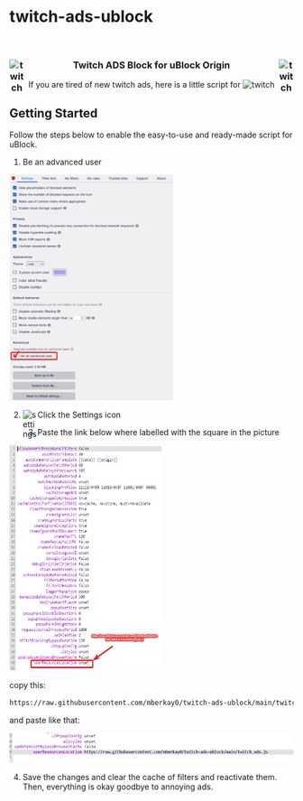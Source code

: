 # twitch-ads-ublock


<br/>
<p align="center">
  
  <h3 align="center">
    <img align="left" alt="twitch" width="26px" src="https://cdn-icons-png.flaticon.com/512/2111/2111668.png"/>
      Twitch ADS Block for uBlock Origin
    <img align="right" alt="twitch" width="26px" src="https://cdn-icons-png.flaticon.com/512/2111/2111668.png"/>
  </h3>
  
  
  <p align="center">
    If you are tired of new twitch ads, here is a little script for <img alt="twitch" width="26px" src="https://upload.wikimedia.org/wikipedia/commons/thumb/0/05/UBlock_Origin.svg/1200px-UBlock_Origin.svg.png"/>
    <br/>
  </p>
</p>



<!-- SETUP -->
## Getting Started
Follow the steps below to enable the easy-to-use and ready-made script for uBlock.


1. Be an advanced user

<img src="/images/advanced.png" alt="Advanced Settings"  width="290" height="400"/>

2. Click the Settings icon <img align="left" alt="settings" width="26px" src="https://cdn-icons-png.flaticon.com/512/2881/2881036.png" />
  
3. Paste the link below where labelled with the square in the picture

<img src="/images/userResourceLoc.png" alt="Advanced Settings" width="270" height="400"/>

copy this:
```sh
https://raw.githubusercontent.com/mberkay0/twitch-ads-ublock/main/twitch_ads.js
```
and paste like that:

<img src="/images/pasted_script.png" alt="Advanced Settings"/>

4. Save the changes and clear the cache of filters and reactivate them. Then, everything is okay goodbye to annoying ads.
 




